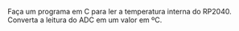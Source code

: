 Faça um programa em C para ler a temperatura interna do RP2040. Converta a leitura do ADC em um valor em ºC. 